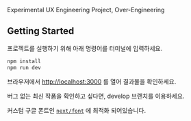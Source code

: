 Experimental UX Engineering Project, Over-Engineering

## Getting Started

프로젝트를 실행하기 위해 아래 명령어를 터미널에 입력하세요.

```bash
npm install
npm run dev
```

브라우저에서 [http://localhost:3000](http://localhost:3000) 를 열어 결과물을 확인하세요.

버그 없는 최신 작품을 확인하고 싶다면, develop 브랜치를 이용하세요.

커스텀 구글 폰트인 [`next/font`](https://nextjs.org/docs/basic-features/font-optimization) 에 최적화 되어있습니다.
